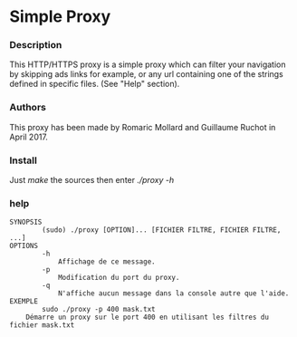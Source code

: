 # Simple Proxy

### Description

This HTTP/HTTPS proxy is a simple proxy which can filter your navigation by skipping ads links for example, or any url containing one of the strings defined in specific files. (See "Help" section).

### Authors

This proxy has been made by Romaric Mollard and Guillaume Ruchot in April 2017.

### Install

Just *make* the sources then enter *./proxy -h*

### help
```
SYNOPSIS
		(sudo) ./proxy [OPTION]... [FICHIER FILTRE, FICHIER FILTRE, ...]
OPTIONS
		-h
			Affichage de ce message.
		-p
			Modification du port du proxy.
		-q
			N'affiche aucun message dans la console autre que l'aide.
EXEMPLE
		sudo ./proxy -p 400 mask.txt
    Démarre un proxy sur le port 400 en utilisant les filtres du fichier mask.txt
```
